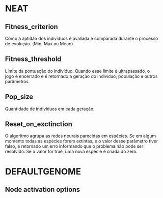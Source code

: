# NEAT
## Fitness_criterion
Como a aptidão dos indivíduos é avaliada e comparada durante o processo de evolução. (Min, Max ou Mean)

## Fitness_threshold
Limite da pontuação do indivíduo. Quando esse limite é ultrapassado, o jogo é encerrado e é retornado a geração do indivíduo, população e outros parâmetros.

## Pop_size
Quantidade de indivíduos em cada geração.

## Reset_on_exctinction
O algoritmo agrupa as redes neurais parecidas em espécies. Se em algum momento todas as espécies forem extintas, e o valor desse parâmetro tiver falso, é retornado um erro informando que o problema não pode ser resolvido. Se o valor for true, uma nova espécie é criada do zero.

# DEFAULTGENOME
## Node activation options
###